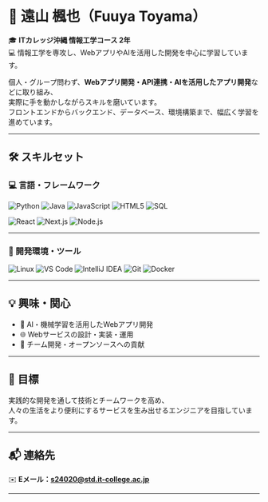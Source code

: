 # 🌸 遠山 楓也（Fuuya Toyama）

🎓 **ITカレッジ沖縄 情報工学コース 2年**  
💻 情報工学を専攻し、WebアプリやAIを活用した開発を中心に学習しています。  

個人・グループ問わず、**Webアプリ開発・API連携・AIを活用したアプリ開発**などに取り組み、  
実際に手を動かしながらスキルを磨いています。  
フロントエンドからバックエンド、データベース、環境構築まで、幅広く学習を進めています。



---

## 🛠 スキルセット

### 💻 言語・フレームワーク
![Python](https://img.shields.io/badge/Python-3776AB?style=for-the-badge&logo=python&logoColor=white)
![Java](https://img.shields.io/badge/Java-007396?style=for-the-badge&logo=java&logoColor=white)
![JavaScript](https://img.shields.io/badge/JavaScript-F7DF1E?style=for-the-badge&logo=javascript&logoColor=black)
![HTML5](https://img.shields.io/badge/HTML5-E34F26?style=for-the-badge&logo=html5&logoColor=white)
![SQL](https://img.shields.io/badge/SQL-336791?style=for-the-badge&logo=postgresql&logoColor=white)

![React](https://img.shields.io/badge/React-61DAFB?style=for-the-badge&logo=react&logoColor=black)
![Next.js](https://img.shields.io/badge/Next.js-000000?style=for-the-badge&logo=nextdotjs&logoColor=white)
![Node.js](https://img.shields.io/badge/Node.js-339933?style=for-the-badge&logo=node-dot-js&logoColor=white)

---

### 🧰 開発環境・ツール
![Linux](https://img.shields.io/badge/Linux-FCC624?style=for-the-badge&logo=linux&logoColor=black)
![VS Code](https://img.shields.io/badge/VS%20Code-007ACC?style=for-the-badge&logo=visualstudiocode&logoColor=white)
![IntelliJ IDEA](https://img.shields.io/badge/IntelliJ%20IDEA-000000?style=for-the-badge&logo=intellijidea&logoColor=white)
![Git](https://img.shields.io/badge/Git-F05032?style=for-the-badge&logo=git&logoColor=white)
![Docker](https://img.shields.io/badge/Docker-2496ED?style=for-the-badge&logo=docker&logoColor=white)

---

## 💡 興味・関心
- 🤖 AI・機械学習を活用したWebアプリ開発  
- 🌐 Webサービスの設計・実装・運用  
- 👥 チーム開発・オープンソースへの貢献  

---

## 🚀 目標
実践的な開発を通して技術とチームワークを高め、  
人々の生活をより便利にするサービスを生み出せるエンジニアを目指しています。

---

## 📬 連絡先
✉️ **Eメール：s24020@std.it-college.ac.jp**

---

